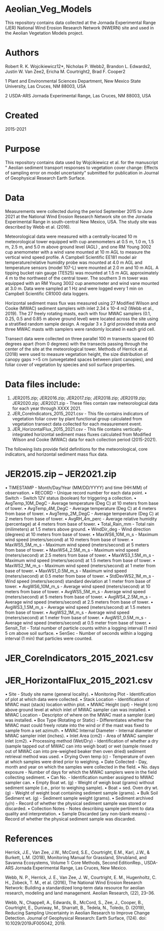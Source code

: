 # Aeolian_Veg_Models
This repository contains data collected at the Jornada Experimental Range (JER) National Wind Erosion Research Network (NWERN) site and used in the Aeolian Vegetation Models project.

# Authors

Robert R. K. Wojcikiewicz12*, Nicholas P. Webb2, Brandon L. Edwards2, Justin W. Van Zee2, Ericha M. Courtright2, Brad F. Cooper2

1 Plant and Environmental Sciences Department, New Mexico State University, Las Cruces, NM 88003, USA

2 USDA-ARS Jornada Experimental Range, Las Cruces, NM 88003, USA

# Created

2015-2021

# Purpose

This repository contains data used by Wojcikiewicz et al. for the manuscript " Aeolian sediment transport responses to vegetation cover change: Effects of sampling error on model uncertainty" submitted for publication in Journal of Geophysical Research Earth Surface.

# Data

Measurements were collected during the period September 2015 to June 2021 at the National Wind Erosion Research Network site on the Jornada Experimental Range in south-central New Mexico, USA. The study site was described by Webb et al. (2016).

Meteorological data were measured with a centrally-located 10 m meteorological tower equipped with cup anemometers at 0.5 m, 1.0 m, 1.5 m, 2.5 m, and 5.0 m above ground level (AGL) , and one RM Young 3002 cup anemometer with a wind vane mounted at 10 m AGL to measure the vertical wind speed profile. A Campbell Scientific EE181 model air temperature/relative humidity probe was mounted at 4.0 m AGL and temperature sensors (model 107-L) were mounted at 2.0 m and 10 m AGL. A tipping bucket rain gauge (TE525) was mounted at 1.5 m AGL approximately 4 m to the northwest of the central tower. The southern 3 m tower was equipped with an RM Young 3002 cup anemometer and wind vane mounted at 3.0 m. Data were sampled at 1 Hz and were logged every 1 min on Campbell Scientific CR1000 data loggers.

Horizontal sediment mass flux was measured using 27 Modified Wilson and Cooke (MWAC) sediment samplers with inlet 2.34 x 10-4 m2 (Webb et al., 2019). The 27 freely rotating masts, each with four MWAC samplers (0.1, 0.25, 0.5 and 0.85 m above ground level) were located across the site using a stratified random sample design. A regular 3 x 3 grid provided strata and three MWAC masts with samplers were randomly located in each grid cell.

Transect data were collected on three parallel 100 m transects spaced 60 degrees apart (from 0 degrees) with the transects passing through the center of the site at the meteorological tower. Methods of Herrick et al. (2018) were used to measure vegetation height, the size distribution of canopy gaps >=5 cm (unvegetated spaces between plant canopies), and foliar cover of vegetation by species and soil surface properties.

# Data files include:

1.	JER2015.zip; JER2016.zip; JER2017.zip; JER2018.zip; JER2019.zip; JER2020.zip; JER2021.zip - These files contain raw meteorological data for each year through XXXX 2021.
2.	JER_CoreIndicators_2015_2021.csv - This file contains indicators of vegetation foliar cover by plant functional group calculated from vegetation transect data collected for each measurement event.
3.	JER_HorizontalFlux_2015_2021.csv - This file contains vertically-integrated horizontal sediment mass fluxes calculated from Modified Wilson and Cooke (MWAC) data for each collection period (2015-2021).

The following lists provide field definitions for the meteorological, core indicators, and horizontal sediment mass flux data.

# JER2015.zip – JER2021.zip

•	TIMESTAMP - Month/Day/Year (MM/DD/YYYY) and time (HH:MM) of observation.
•	RECORD - Unique record number for each data point.
•	Switch - Switch 12V status (boolean) for triggering a collection.
•	AvgTemp_10M_DegC - Average temperature (Deg C) at 10 meters from base of tower.
•	AvgTemp_4M_DegC - Average temperature (Deg C) at 4 meters from base of tower.
•	AvgTemp_2M_DegC - Average temperature (Deg C) at 2 meters from base of tower.
•	AvgRH_4m_perc - Average relative humidity (percentage) at 4 meters from base of tower.
•	Total_Rain_mm - Total rain (milimeters) at 1.5 meters above ground.
•	WindDir_deg - Wind direction (degrees) at 10 meters from base of tower.
•	MaxWS6_10M_m_s - Maximum wind speed (meters/second) at 10 meters from base of tower.
•	MaxWS5_5M_m_s - Maximum wind speed (meters/second) at 5 meters from base of tower.
•	MaxWS4_2.5M_m_s - Maximum wind speed (meters/second) at 2.5 meters from base of tower.
•	MaxWS3_1.5M_m_s - Maximum wind speed (meters/second) at 1.5 meters from base of tower.
•	MaxWS2_1M_m_s - Maximum wind speed (meters/second) at 1 meter from base of tower.
•	MaxWS1_0.5M_m_s - Maximum wind speed (meters/second) at 0.5 meter from base of tower.
•	StdDevWS2_1M_m_s - Wind speed (meters/second) standard deviation at 1 meter from base of tower.
•	AvgWS6_10M_m_s - Average wind speed (meters/second) at 10 meters from base of tower.
•	AvgWS5_5M_m_s - Average wind speed (meters/second) at 5 meters from base of tower.
•	AvgWS4_2.5M_m_s - Average wind speed (meters/second) at 2.5 meters from base of tower.
•	AvgWS3_1.5M_m_s - Average wind speed (meters/second) at 1.5 meters from base of tower.
•	AvgWS2_1M_m_s - Average wind speed (meters/second) at 1 meter from base of tower.
•	AvgWS1_0.5M_m_s - Average wind speed (meters/second) at 0.5 meter from base of tower.
•	Sensit_Tot - Total number of particle counts within a logging interval (1 min) 5 cm above soil surface.
•	SenSec - Number of seconds within a logging interval (1 min) that particles were counted.


# JER_CoreIndicators_2015_2021.csv



# JER_HorizontalFlux_2015_2021.csv

•	Site - Study site name (general locality).
•	Monitoring Plot - Identification of plot at which data were collected.
•	Stack Location - Identification of MWAC mast (stack) location within plot.
•	MWAC Height (opt) - Height (cm) above ground level at which inlet of MWAC sampler can was installed.
•	MWAC Location - Descriptor of where on the MWAC mast a sampler (can) was installed.
•	Box Type (Rotating or Static) - Differentiates whether the MWAC mast could freely rotate into the wind or if the mast was fixed to sample from a set azimuth.
•	MWAC Internal Diameter - Internal diameter of MWAC sampler inlet (inches).
•	Inlet Area (cm2) - Area of MWAC sampler inlet (cm2).
•	Processing method (Wet/Dry) - Identification of whether a dry (sample tapped out of MWAC can into weigh boat) or wet (sample rinsed out of MWAC can into pre-weighed beaker then oven dried) sediment retrieval method was used.
•	Drying Oven temp (c) - Temperature of oven at which samples were dried prior to weighing.
•	Date Collected - Day, month and year on which the samples were collected in the field.
•	No. days exposure - Number of days for which the MWAC samplers were in the field collecting sediment.
•	Can No. - Identification number assigned to MWAC sampler can.
•	Empty Boat wt. (g) - Weight of weigh boat (grams) without sediment sample (i.e., prior to weighing sample).
•	Boat + sed. Oven dry wt. (g) - Weight of weight boat containing sediment sample (grams).
•	Bulk Soil Sediment wt. (g) - Sediment sample weight (grams).
•	Sediment archived (y/n) - Record of whether the physical sediment sample was stored or discarded.
•	Collection Notes - Notes describing sample pertinent to data quality and interpretation.
•	Sample Discarded (any non-blank means) - Record of whether the physical sediment sample was discarded.

# References

Herrick, J.E., Van Zee, J.W., McCord, S.E., Courtright, E.M., Karl, J.W., & Burkett, L.M. (2018), Monitoring Manual for Grassland, Shrubland, and Savanna Ecosystems, Volume 1: Core Methods, Second EditionRep., USDA-ARS Jornada Experimental Range, Las Cruces, New Mexico.

Webb, N. P., Herrick, J. E., Van Zee, J. W., Courtright, E. M., Hugenholtz, C. H., Zobeck, T. M., et al. (2016), The National Wind Erosion Research Network: Building a standardized long‐term data resource for aeolian research, modeling and land management. Aeolian Research, (22), 23–36.

Webb, N., Chappell, A., Edwards, B., McCord, S., Zee, J., Cooper, B., Courtright, E., Duniway, M., Sharratt, B., Tedela, N., Toledo, D. (2019), Reducing Sampling Uncertainty in Aeolian Research to Improve Change Detection. Journal of Geophysical Research: Earth Surface, (124).  doi: 10.1029/2019JF005042, 2019.


